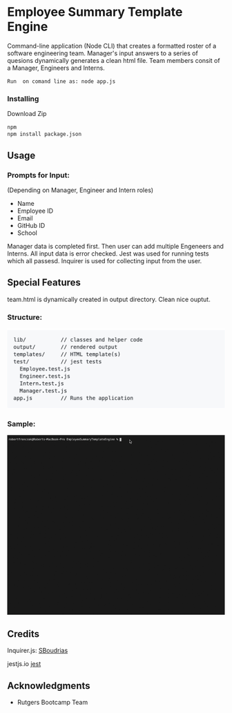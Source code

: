 # Employee Summary Template Engine

Command-line application (Node CLI) that creates a formatted roster of a software engineering team. Manager's input answers to a series of quesions dynamically generates a clean html file. Team members consit of a Manager, Engineers and Interns.



```
Run  on comand line as: node app.js

```

### Installing
Download Zip  
 
```
npm 
npm install package.json

```

## Usage
### Prompts for Input:
(Depending on Manager, Engineer and Intern roles)
* Name
* Employee ID
* Email
* GitHub ID
* School

Manager data is completed first. Then user can add multiple Engeneers and Interns. All input data is error checked.  Jest was used for running tests which all passesd. Inquirer is used for collecting input from the user.

 
## Special Features
team.html is dynamically created in output directory. Clean nice ouptut.

### Structure:
![alt text](employeegenstructure.png "Structure")

### Sample:
![](employeegen.gif)



## Credits
Inquirer.js:  <a href="https://github.com/SBoudrias/Inquirer.js" target="_blank">SBoudrias</a>

jestjs.io <a href="https://jestjs.io/" target="_blank">jest</a>


## Acknowledgments

* Rutgers Bootcamp Team






